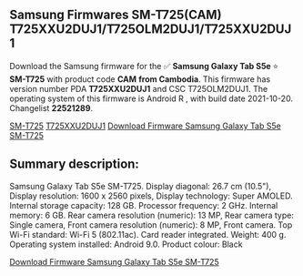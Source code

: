 <h2>Samsung Firmwares SM-T725(CAM) T725XXU2DUJ1/T725OLM2DUJ1/T725XXU2DUJ1</h2>
Download the Samsung firmware for the ✅ <strong>Samsung Galaxy Tab S5e </strong> ⭐ <strong>SM-T725</strong> with product code <strong>CAM</strong> <strong> from Cambodia</strong>. This firmware has version number PDA <strong>T725XXU2DUJ1</strong> and CSC T725OLM2DUJ1. The operating system of this firmware is Android R , with build date 2021-10-20. Changelist <strong>22521289</strong>.


[SM-T725](https://samfirm.shop/samsung/model/SM-T725)
[T725XXU2DUJ1](https://samfirm.shop/samsung/pda/T725XXU2DUJ1)
[Download Firmware Samsung Galaxy Tab S5e SM-T725](https://samfirm.shop/samsung/firmware/467211)
<h2>Summary description:</h2>
<p>Samsung Galaxy Tab S5e SM-T725. Display diagonal: 26.7 cm (10.5"), Display resolution: 1600 x 2560 pixels, Display technology: Super AMOLED. Internal storage capacity: 128 GB. Processor frequency: 2 GHz. Internal memory: 6 GB. Rear camera resolution (numeric): 13 MP, Rear camera type: Single camera, Front camera resolution (numeric): 8 MP, Front camera. Top Wi-Fi standard: Wi-Fi 5 (802.11ac). Card reader integrated. Weight: 400 g. Operating system installed: Android 9.0. Product colour: Black</p>


[Download Firmware Samsung Galaxy Tab S5e SM-T725](https://samfirm.shop/samsung/firmware/467211)
